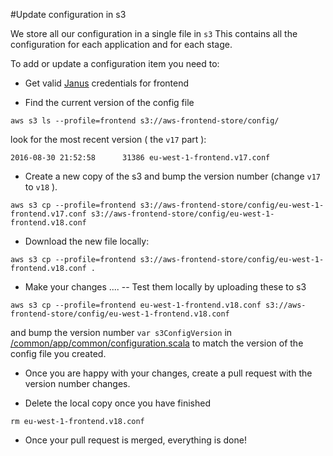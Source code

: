#Update configuration in s3

We store all our configuration in a single file in `s3`
This contains all the configuration for each application and for each stage.

To add or update a configuration item you need to:

- Get valid [Janus](https://janus.gutools.co.uk) credentials for frontend

- Find the current version of the config file
```
aws s3 ls --profile=frontend s3://aws-frontend-store/config/
```

look for the most recent version ( the `v17` part ):

```
2016-08-30 21:52:58      31386 eu-west-1-frontend.v17.conf
```

- Create a new copy of the s3 and bump the version number (change `v17` to `v18` ).

```
aws s3 cp --profile=frontend s3://aws-frontend-store/config/eu-west-1-frontend.v17.conf s3://aws-frontend-store/config/eu-west-1-frontend.v18.conf
```

-  Download the new file locally:
```
aws s3 cp --profile=frontend s3://aws-frontend-store/config/eu-west-1-frontend.v18.conf .
```

- Make your changes ....
-- Test them locally by uploading these to s3
```
aws s3 cp --profile=frontend eu-west-1-frontend.v18.conf s3://aws-frontend-store/config/eu-west-1-frontend.v18.conf
```
and bump the version number `var s3ConfigVersion` in [/common/app/common/configuration.scala](https://github.com/guardian/frontend/blob/master/common/app/common/configuration.scala) to match the version of the config file you created.

- Once you are happy with your changes, create a pull request with the version number changes.

- Delete the local copy once you have finished
```
rm eu-west-1-frontend.v18.conf
```

- Once your pull request is merged, everything is done!




